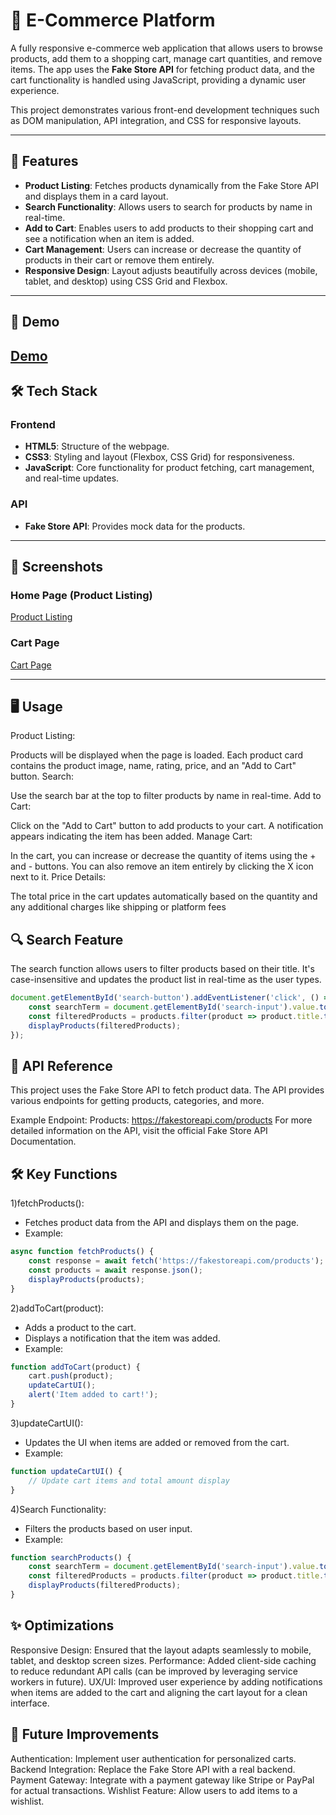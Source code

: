 
# 🛒 E-Commerce Platform

A fully responsive e-commerce web application that allows users to browse products, add them to a shopping cart, manage cart quantities, and remove items. The app uses the **Fake Store API** for fetching product data, and the cart functionality is handled using JavaScript, providing a dynamic user experience.

This project demonstrates various front-end development techniques such as DOM manipulation, API integration, and CSS for responsive layouts.

---

## 🌟 Features
- **Product Listing**: Fetches products dynamically from the Fake Store API and displays them in a card layout.
- **Search Functionality**: Allows users to search for products by name in real-time.
- **Add to Cart**: Enables users to add products to their shopping cart and see a notification when an item is added.
- **Cart Management**: Users can increase or decrease the quantity of products in their cart or remove them entirely.
- **Responsive Design**: Layout adjusts beautifully across devices (mobile, tablet, and desktop) using CSS Grid and Flexbox.

---

## 🚀 Demo
[Demo](https://drive.google.com/file/d/1HJ-KYi98Nm9-1Vlta7WQ79JTyG9N7vt9/view?usp=sharing) 
---

## 🛠️ Tech Stack

### Frontend
- **HTML5**: Structure of the webpage.
- **CSS3**: Styling and layout (Flexbox, CSS Grid) for responsiveness.
- **JavaScript**: Core functionality for product fetching, cart management, and real-time updates.

### API
- **Fake Store API**: Provides mock data for the products.

---

## 📸 Screenshots

### Home Page (Product Listing)
[Product Listing](https://drive.google.com/file/d/1nYDXgeDHkBNODdrj4Wa0x6Ag7snjd16i/view)

### Cart Page
[Cart Page](https://drive.google.com/file/d/1ISNGEdyV7TUp5K1AEd306E0f1Q7hccMW/view?usp=sharing)

---


## 🖥️ Usage
Product Listing:

Products will be displayed when the page is loaded.
Each product card contains the product image, name, rating, price, and an "Add to Cart" button.
Search:

Use the search bar at the top to filter products by name in real-time.
Add to Cart:

Click on the "Add to Cart" button to add products to your cart.
A notification appears indicating the item has been added.
Manage Cart:

In the cart, you can increase or decrease the quantity of items using the + and - buttons.
You can also remove an item entirely by clicking the X icon next to it.
Price Details:

The total price in the cart updates automatically based on the quantity and any additional charges like shipping or platform fees

## 🔍 Search Feature
The search function allows users to filter products based on their title. It's case-insensitive and updates the product list in real-time as the user types.
```javascript
document.getElementById('search-button').addEventListener('click', () => {
    const searchTerm = document.getElementById('search-input').value.toLowerCase();
    const filteredProducts = products.filter(product => product.title.toLowerCase().includes(searchTerm));
    displayProducts(filteredProducts);
});
```
## 📡 API Reference
This project uses the Fake Store API to fetch product data. The API provides various endpoints for getting products, categories, and more.

Example Endpoint:
Products: https://fakestoreapi.com/products
For more detailed information on the API, visit the official Fake Store API Documentation.

## 🛠️ Key Functions

1)fetchProducts():
* Fetches product data from the API and displays them on the page.
* Example:
```javascript
async function fetchProducts() {
    const response = await fetch('https://fakestoreapi.com/products');
    const products = await response.json();
    displayProducts(products);
}
```
2)addToCart(product):

* Adds a product to the cart.
* Displays a notification that the item was added.
* Example:
```javascript
function addToCart(product) {
    cart.push(product);
    updateCartUI();
    alert('Item added to cart!');
}
```
3)updateCartUI():

* Updates the UI when items are added or removed from the cart.
* Example:
```javascript
function updateCartUI() {
    // Update cart items and total amount display
}
```
4)Search Functionality:
* Filters the products based on user input.
* Example:
```javascript
function searchProducts() {
    const searchTerm = document.getElementById('search-input').value.toLowerCase();
    const filteredProducts = products.filter(product => product.title.toLowerCase().includes(searchTerm));
    displayProducts(filteredProducts);
}
```
## ✨ Optimizations
Responsive Design: Ensured that the layout adapts seamlessly to mobile, tablet, and desktop screen sizes.
Performance: Added client-side caching to reduce redundant API calls (can be improved by leveraging service workers in future).
UX/UI: Improved user experience by adding notifications when items are added to the cart and aligning the cart layout for a clean interface.

## 🌱 Future Improvements
Authentication: Implement user authentication for personalized carts.
Backend Integration: Replace the Fake Store API with a real backend.
Payment Gateway: Integrate with a payment gateway like Stripe or PayPal for actual transactions.
Wishlist Feature: Allow users to add items to a wishlist.
